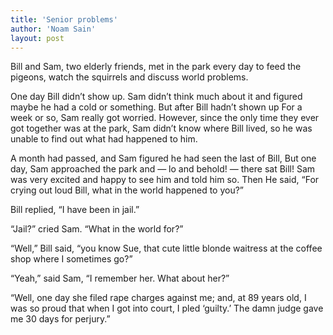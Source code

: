 ```yaml
---
title: 'Senior problems'
author: 'Noam Sain'
layout: post
---
```


Bill and Sam, two elderly friends, met in the park every day to feed the pigeons, watch the squirrels and discuss world problems.

One day Bill didn’t show up. Sam didn’t think much about it and figured maybe he had a cold or something. But after Bill hadn’t shown up For a week or so, Sam really got worried. However, since the only time they ever got together was at the park, Sam didn’t know where Bill lived, so he was unable to find out what had happened to him.

A month had passed, and Sam figured he had seen the last of Bill, But one day, Sam approached the park and — lo and behold! — there sat Bill! Sam was very excited and happy to see him and told him so. Then He said, “For crying out loud Bill, what in the world happened to you?”

Bill replied, “I have been in jail.”

“Jail?” cried Sam. “What in the world for?”

“Well,” Bill said, “you know Sue, that cute little blonde waitress at the coffee shop where I sometimes go?”

“Yeah,” said Sam, “I remember her. What about her?”

“Well, one day she filed rape charges against me; and, at 89 years old, I was so proud that when I got into court, I pled ‘guilty.’ The damn judge gave me 30 days for perjury.”
